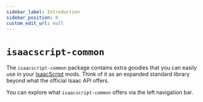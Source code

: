 ```yaml
---
sidebar_label: Introduction
sidebar_position: 0
custom_edit_url: null
---
```


# `isaacscript-common`

The `isaacscript-common` package contains extra goodies that you can easily use in your [IsaacScript](https://isaacscript.github.io/) mods. Think of it as an expanded standard library beyond what the official Isaac API offers.

You can explore what `isaacscript-common` offers via the left navigation bar.
